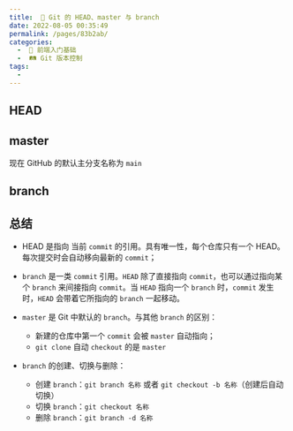 ```yaml
---
title:  🚒 Git 的 HEAD、master 与 branch
date: 2022-08-05 00:35:49
permalink: /pages/83b2ab/
categories:
  -  🚶 前端入门基础
  -  🛤 Git 版本控制
tags:
  - 
---
```

## HEAD



## master



现在 GitHub 的默认主分支名称为 `main`



## branch



## 总结

+ HEAD 是指向 当前 `commit` 的引用。具有唯一性，每个仓库只有一个 HEAD。每次提交时会自动移向最新的 `commit`；
+ `branch` 是一类 `commit` 引用。`HEAD` 除了直接指向 `commit`，也可以通过指向某个 `branch` 来间接指向 `commit`。当 `HEAD` 指向一个 `branch` 时，`commit` 发生时，`HEAD` 会带着它所指向的 `branch` 一起移动。

+ `master` 是 Git 中默认的 `branch`。与其他 `branch` 的区别：
  + 新建的仓库中第一个 `commit` 会被 `master` 自动指向；
  + `git clone` 自动 `checkout` 的是 `master`
+ `branch` 的创建、切换与删除：
  + 创建 `branch`：`git branch 名称` 或者 `git checkout -b 名称`（创建后自动切换）
  + 切换 `branch`：`git checkout 名称`
  + 删除 `branch`：`git branch -d 名称` 